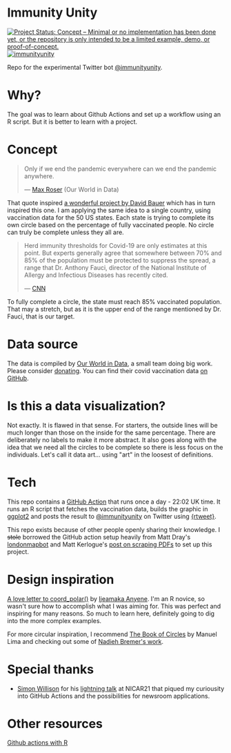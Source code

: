 
# Immunity Unity

[![Project Status: Concept – Minimal or no implementation has been done yet, or the repository is only intended to be a limited example, demo, or proof-of-concept.](https://www.repostatus.org/badges/latest/concept.svg)](https://www.repostatus.org/#concept) 
[![immunityunity](https://github.com/codecreative/immunityunity/actions/workflows/immunityunity.yml/badge.svg)](https://github.com/codecreative/immunityunity/actions/workflows/immunityunity.yml)


Repo for the experimental Twitter bot [@immunityunity](https://twitter.com/immunityunity). 

# Why?

The goal was to learn about Github Actions and set up a workflow using an R script. But it is better to learn with a project.

# Concept

> Only if we end the pandemic everywhere can we end the pandemic anywhere. 
> 
> — [Max Roser](https://twitter.com/MaxCRoser/status/1366674487039692801) (Our World in Data)

That quote inspired [a wonderful project by David Bauer](https://labs.davidbauer.ch/vaxillology/) which has in turn inspired this one. I am applying the same idea to a single country, using vaccination data for the 50 US states. Each state is trying to complete its own circle based on the percentage of fully vaccinated people. No circle can truly be complete unless they all are.

> Herd immunity thresholds for Covid-19 are only estimates at this point. But experts generally agree that somewhere between 70% and 85% of the population must be protected to suppress the spread, a range that Dr. Anthony Fauci, director of the National Institute of Allergy and Infectious Diseases has recently cited.
> 
> — [CNN](https://www.cnn.com/2021/03/05/health/herd-immunity-usa-vaccines-alone/index.html)

To fully complete a circle, the state must reach 85% vaccinated population. That may a stretch, but as it is the upper end of the range mentioned by Dr. Fauci, that is our target.


# Data source
The data is compiled by [Our World in Data](https://ourworldindata.org/), a small team doing big work. Please consider [donating](https://ourworldindata.org/donate). You can find their covid vaccination data [on GitHub](https://github.com/owid/covid-19-data/tree/master/public/data/vaccinations).

# Is this a data visualization?
Not exactly. It is flawed in that sense. For starters, the outside lines will be much longer than those on the inside for the same percentage. There are deliberately no labels to make it more abstract. It also goes along with the idea that we need all the circles to be complete so there is less focus on the individuals. Let's call it data art... using "art" in the loosest of definitions.

# Tech
This repo contains a [GitHub Action](https://github.com/features/actions) that runs once a day - 22:02 UK time. It runs an R script that fetches the vaccination data, builds the graphic in [ggplot2](https://ggplot2.tidyverse.org/index.html) and posts the result to [@immunityunity](https://twitter.com/immunityunity) on Twitter using [{rtweet}](https://docs.ropensci.org/rtweet/).

This repo exists because of other people openly sharing their knowledge. I ~~stole~~ borrowed the GitHub action setup heavily from Matt Dray's [londonmapbot](https://www.rostrum.blog/2020/09/21/londonmapbot/) and Matt Kerlogue's [post on scraping PDFs](https://lapsedgeographer.london/2020-04/covid19-scraping/) to set up this project.

# Design inspiration
[A love letter to coord_polar()](https://ijeamaka-anyene.netlify.app/posts/2021-01-04-radial-patterns-in-ggplot2/) by [Ijeamaka Anyene](https://twitter.com/ijeamaka_a). I'm an R novice, so wasn't sure how to accomplish what I was aiming for. This was perfect and inspiring for many reasons. So much to learn here, definitely going to dig into the more complex examples.

For more circular inspiration, I recommend [The Book of Circles](https://www.amazon.co.uk/Book-Circles-Manuel-Lima/dp/1616895284/) by Manuel Lima and checking out some of [Nadieh Bremer's work](https://www.visualcinnamon.com/portfolio/).


# Special thanks

* [Simon Willison](https://simonwillison.net/) for his [lightning talk](https://www.twitter.com/simonw/status/1367632117127995393) at NICAR21 that piqued my curiousity into GitHub Actions and the possibilities for newsroom applications.

# Other resources
[Github actions with R](https://ropenscilabs.github.io/actions_sandbox/)
